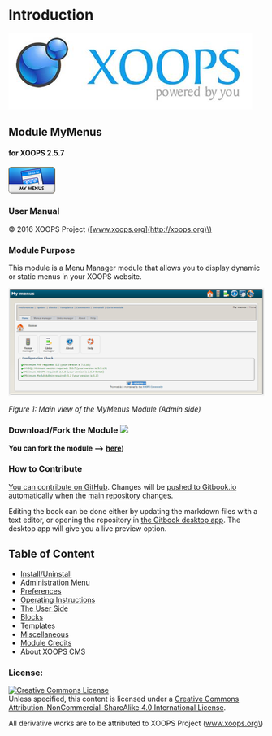 # Introduction

![logoXoops.jpg](.gitbook/assets/logoxoops%20%281%29.jpg)

## Module MyMenus

#### for XOOPS 2.5.7

![logoModule.png](.gitbook/assets/logomodule.png)

### User Manual

© 2016 XOOPS Project \([www.xoops.org](http://xoops.org)\)

### Module Purpose

This module is a Menu Manager module that allows you to display dynamic or static menus in your XOOPS website.

![](.gitbook/assets/image001.png)

_Figure 1: Main view of the MyMenus Module \(Admin side\)_

### Download/Fork the Module ![](http://xoops.org/images/forkit.png)

**You can fork the module --&gt;** [**here**](https://github.com/XoopsModules25x/mymenus)**\)**

### How to Contribute

[You can contribute on GitHub](https://github.com/XoopsDocs/mymenus-tutorial). Changes will be [pushed to Gitbook.io automatically](https://www.gitbook.com/book/xoops/mymenus-tutorial/activity) when the [main repository](https://github.com/XoopsDocs/mymenus-tutorial) changes.

Editing the book can be done either by updating the markdown files with a text editor, or opening the repository in [the Gitbook desktop app](https://github.com/GitbookIO/editor/blob/master/README.md). The desktop app will give you a live preview option.

## Table of Content

* [Install/Uninstall](install-uninstall.md)
* [Administration Menu](administration-menu.md)
* [Preferences](preferences.md)
* [Operating Instructions](operating-instructions.md)
* [The User Side](the-user-side.md)
* [Blocks](blocks.md)
* [Templates](templates.md)
* [Miscellaneous](other.md) 
* [Module Credits](module-credits.md)
* [About XOOPS CMS](about-xoops-cms.md)

### License:

[![Creative Commons License](https://i.creativecommons.org/l/by-nc-sa/4.0/88x31.png)](http://creativecommons.org/licenses/by-nc-sa/4.0/)  
Unless specified, this content is licensed under a [Creative Commons Attribution-NonCommercial-ShareAlike 4.0 International License](http://creativecommons.org/licenses/by-nc-sa/4.0/).

All derivative works are to be attributed to XOOPS Project \(www.xoops.org\)

